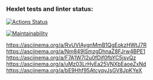 ### Hexlet tests and linter status:
[![Actions Status](https://github.com/DimaSmolin/python-project-49/workflows/hexlet-check/badge.svg)](https://github.com/DimaSmolin/python-project-49/actions)

[![Maintainability](https://api.codeclimate.com/v1/badges/3bb21686e36efce0a13f/maintainability)](https://codeclimate.com/github/DimaSmolin/python-project-49/maintainability)

https://asciinema.org/a/RvUVIAygnMmB1QgEokzHWtJ7R
https://asciinema.org/a/Nm849lSmzgDhnaZ8FJrw4BPE1
https://asciinema.org/a/F7A1W7I2u0fDif0fbYC5jsvQz
https://asciinema.org/a/uMz03LrHvEa25VNXbEaoeZxNd
https://asciinema.org/a/bE9Hhf95AtcyqvJsGV8JpKYeX
